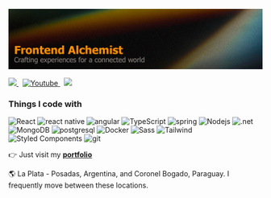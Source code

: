 ![Leonardo Monzón - Frontend Alchemist](./covergit.png)

<p align="left">
  <a href="https://x.com/leomonzondev" rel="nofollow">
    <img src="https://img.shields.io/badge/twitter-%231DA1F2.svg?&style=for-the-badge&logo=twitter&logoColor=white" height=25>
  </a>
  &nbsp;
  <a href="https://www.youtube.com/@leomonzondev" rel="nofollow">
    <img alt="Youtube" src="https://img.shields.io/badge/YouTube-%23FF0000.svg?style=for-the-badge&logo=YouTube&logoColor=white" height=25 />
  </a>
  &nbsp;
  <a href="https://www.linkedin.com/in/cristian-leonardo-barros-monzon/" rel="nofollow">
     <img src="https://img.shields.io/badge/linkedin-%230077B5.svg?&style=for-the-badge&logo=linkedin&logoColor=white" height=25>
  </a>
</p>

<h3>Things I code with</h3>
<p>
  <img alt="React" src="https://img.shields.io/badge/-React-45b8d8?style=flat-square&logo=react&logoColor=white" />
  <img alt="react native" src="https://img.shields.io/badge/react_native-%2320232a.svg?style=flat-square&logo=react&logoColor=%2361DAFB" />
  <img alt="angular" src="https://img.shields.io/badge/-Angular-DD0031?style=flat-square&logo=angular&logoColor=white" />
  <img alt="TypeScript" src="https://img.shields.io/badge/-TypeScript-007ACC?style=flat-square&logo=typescript&logoColor=white" />
<img alt="spring" src="https://img.shields.io/badge/spring-%236DB33F.svg?style=flat-square&logo=spring&logoColor=white" />
  <img alt="Nodejs" src="https://img.shields.io/badge/-Nodejs-43853d?style=flat-square&logo=Node.js&logoColor=white" />
  <img alt=".net" src="https://img.shields.io/badge/.NET-5C2D91?style=flat-square&logo=.net&logoColor=white" />
  <img alt="MongoDB" src="https://img.shields.io/badge/-MongoDB-13aa52?style=flat-square&logo=mongodb&logoColor=white" />
   <img alt="postgresql" src="https://img.shields.io/badge/postgres-%23316192.svg?style=flat-square&logo=postgresql&logoColor=white" />
  <img alt="Docker" src="https://img.shields.io/badge/-Docker-46a2f1?style=flat-square&logo=docker&logoColor=white" />
  <img alt="Sass" src="https://img.shields.io/badge/-Sass-CC6699?style=flat-square&logo=sass&logoColor=white" />
   <img alt="Tailwind" src="https://img.shields.io/badge/tailwindcss-%2338B2AC.svg?style=flat-square&logo=tailwind-css&logoColor=white" />
  <img alt="Styled Components" src="https://img.shields.io/badge/-Styled_Components-db7092?style=flat-square&logo=styled-components&logoColor=white" />
  <img alt="git" src="https://img.shields.io/badge/-Git-F05032?style=flat-square&logo=git&logoColor=white" />
</p>


👉 Just visit my **[<a href="https://leomonzon.vercel.app/" target="_blank" rel="noreferrer" >portfolio</a>](#)**

  🌎 La Plata - Posadas, Argentina, and Coronel Bogado, Paraguay. I frequently move between these locations.
